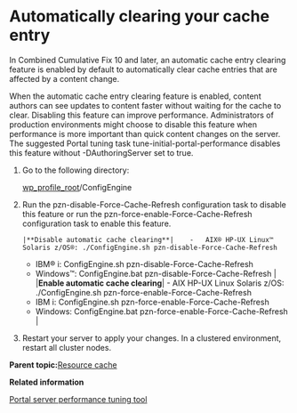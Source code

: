 # Automatically clearing your cache entry

In Combined Cumulative Fix 10 and later, an automatic cache entry clearing feature is enabled by default to automatically clear cache entries that are affected by a content change.

When the automatic cache entry clearing feature is enabled, content authors can see updates to content faster without waiting for the cache to clear. Disabling this feature can improve performance. Administrators of production environments might choose to disable this feature when performance is more important than quick content changes on the server. The suggested Portal tuning task tune-initial-portal-performance disables this feature without -DAuthoringServer set to true.

1.  Go to the following directory:

    [wp\_profile\_root](../reference/wpsdirstr.md#wp_profile_root)/ConfigEngine

2.  Run the pzn-disable-Force-Cache-Refresh configuration task to disable this feature or run the pzn-force-enable-Force-Cache-Refresh configuration task to enable this feature.

        |**Disable automatic cache clearing**|    -   AIX® HP-UX Linux™ Solaris z/OS®: ./ConfigEngine.sh pzn-disable-Force-Cache-Refresh
    -   IBM® i: ConfigEngine.sh pzn-disable-Force-Cache-Refresh
    -   Windows™: ConfigEngine.bat pzn-disable-Force-Cache-Refresh
|
    |**Enable automatic cache clearing**|    -   AIX HP-UX Linux Solaris z/OS: ./ConfigEngine.sh pzn-force-enable-Force-Cache-Refresh
    -   IBM i: ConfigEngine.sh pzn-force-enable-Force-Cache-Refresh
    -   Windows: ConfigEngine.bat pzn-force-enable-Force-Cache-Refresh
|

3.  Restart your server to apply your changes. In a clustered environment, restart all cluster nodes.


**Parent topic:**[Resource cache](../pzn/pzn_resource_cache.md)

**Related information**  


[Portal server performance tuning tool](../install/wp_tune_tool.md)

